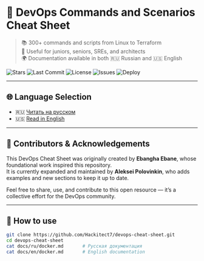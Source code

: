 # 🧰 DevOps Commands and Scenarios Cheat Sheet

> 📚 300+ commands and scripts from Linux to Terraform  
> 🚀 Useful for juniors, seniors, SREs, and architects  
> 🌍 Documentation available in both 🇷🇺 Russian and 🇺🇸 English

![Stars](https://img.shields.io/github/stars/Hackitect7/devops-cheat-sheet) ![Last Commit](https://img.shields.io/github/last-commit/Hackitect7/devops-cheat-sheet) ![License](https://img.shields.io/github/license/Hackitect7/devops-cheat-sheet) ![Issues](https://img.shields.io/github/issues/Hackitect7/devops-cheat-sheet) ![Deploy](https://github.com/Hackitect7/devops-cheat-sheet/actions/workflows/publish.yml/badge.svg)

---

## 🌐 Language Selection

- 🇷🇺 [Читать на русском](./ru/README.md)
- 🇺🇸 [Read in English](./en/README.md)

---

## 👥 Contributors & Acknowledgements

This DevOps Cheat Sheet was originally created by **Ebangha Ebane**, whose foundational work inspired this repository.  
It is currently expanded and maintained by **Aleksei Polovinkin**, who adds examples and new sections to keep it up to date.

Feel free to share, use, and contribute to this open resource — it’s a collective effort for the DevOps community.

---

## 🔧 How to use

```bash
git clone https://github.com/Hackitect7/devops-cheat-sheet.git
cd devops-cheat-sheet
cat docs/ru/docker.md       # Русская документация
cat docs/en/docker.md       # English documentation
```
